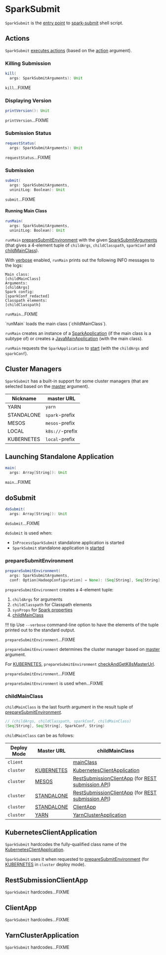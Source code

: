 # SparkSubmit

`SparkSubmit` is the [entry point](#main) to [spark-submit](spark-submit.md) shell script.

## <span id="actions"> Actions

`SparkSubmit` [executes actions](#doSubmit) (based on the [action](SparkSubmitArguments.md#action) argument).

### <span id="kill"><span id="KILL"> Killing Submission

```scala
kill(
  args: SparkSubmitArguments): Unit
```

`kill`...FIXME

### <span id="printVersion"><span id="PRINT_VERSION"> Displaying Version

```scala
printVersion(): Unit
```

`printVersion`...FIXME

### <span id="requestStatus"><span id="REQUEST_STATUS"> Submission Status

```scala
requestStatus(
  args: SparkSubmitArguments): Unit
```

`requestStatus`...FIXME

### <span id="submit"><span id="SUBMIT"> Submission

```scala
submit(
  args: SparkSubmitArguments,
  uninitLog: Boolean): Unit
```

`submit`...FIXME

#### <span id="runMain"> Running Main Class

```scala
runMain(
  args: SparkSubmitArguments,
  uninitLog: Boolean): Unit
```

`runMain` [prepareSubmitEnvironment](#prepareSubmitEnvironment) with the given [SparkSubmitArguments](SparkSubmitArguments.md) (that gives a 4-element tuple of `childArgs`, `childClasspath`, `sparkConf` and [childMainClass](#childMainClass)).

With [verbose](SparkSubmitArguments.md#verbose) enabled, `runMain` prints out the following INFO messages to the logs:

```text
Main class:
[childMainClass]
Arguments:
[childArgs]
Spark config:
[sparkConf_redacted]
Classpath elements:
[childClasspath]
```

`runMain`...FIXME

<span id="runMain-mainClass" />
`runMain` loads the main class (`childMainClass`).

`runMain` creates an instance of a [SparkApplication](SparkApplication.md) (if the main class is a subtype of) or creates a [JavaMainApplication](JavaMainApplication.md) (with the main class).

`runMain` requests the `SparkApplication` to [start](SparkApplication.md#start) (with the `childArgs` and `sparkConf`).

## <span id="clusterManager"> Cluster Managers

`SparkSubmit` has a built-in support for some cluster managers (that are selected based on the [master](SparkSubmitArguments.md#master) argument).

Nickname | master URL
---------|------------
<span id="YARN"> YARN | `yarn`
<span id="STANDALONE"> STANDALONE | `spark`-prefix
<span id="MESOS"> MESOS | `mesos`-prefix
<span id="LOCAL"> LOCAL | `k8s://`-prefix
<span id="KUBERNETES"> KUBERNETES | `local`-prefix

## <span id="main"> Launching Standalone Application

```scala
main(
  args: Array[String]): Unit
```

`main`...FIXME

## <span id="doSubmit"> doSubmit

```scala
doSubmit(
  args: Array[String]): Unit
```

`doSubmit`...FIXME

`doSubmit` is used when:

* `InProcessSparkSubmit` standalone application is started
* `SparkSubmit` standalone application is [started](#main)

### <span id="prepareSubmitEnvironment"> prepareSubmitEnvironment

```scala
prepareSubmitEnvironment(
  args: SparkSubmitArguments,
  conf: Option[HadoopConfiguration] = None): (Seq[String], Seq[String], SparkConf, String)
```

`prepareSubmitEnvironment` creates a 4-element tuple:

1. `childArgs` for arguments
1. `childClasspath` for Classpath elements
1. `sysProps` for [Spark properties](../spark-properties.md)
1. [childMainClass](#childMainClass)

!!! tip
    Use `--verbose` command-line option to have the elements of the tuple printed out to the standard output.

`prepareSubmitEnvironment`...FIXME

`prepareSubmitEnvironment` determines the cluster manager based on [master](#clusterManager) argument.

For [KUBERNETES](#KUBERNETES), `prepareSubmitEnvironment` [checkAndGetK8sMasterUrl](../Utils.md#checkAndGetK8sMasterUrl).

`prepareSubmitEnvironment`...FIXME

`prepareSubmitEnvironment` is used when...FIXME

### <span id="childMainClass"> childMainClass

`childMainClass` is the last fourth argument in the result tuple of [prepareSubmitEnvironment](#prepareSubmitEnvironment).

```scala
// (childArgs, childClasspath, sparkConf, childMainClass)
(Seq[String], Seq[String], SparkConf, String)
```

`childMainClass` can be as follows:

Deploy Mode | Master URL | childMainClass
---------|----------|---------
 `client` | | [mainClass](SparkSubmitArguments.md#mainClass)
 `cluster` | [KUBERNETES](#KUBERNETES) | [KubernetesClientApplication](#KUBERNETES_CLUSTER_SUBMIT_CLASS)
 `cluster` | [MESOS](#MESOS) | [RestSubmissionClientApp](#REST_CLUSTER_SUBMIT_CLASS) (for [REST submission API](SparkSubmitArguments.md#useRest))
 `cluster` | [STANDALONE](#STANDALONE) | [RestSubmissionClientApp](#REST_CLUSTER_SUBMIT_CLASS) (for [REST submission API](SparkSubmitArguments.md#useRest))
 `cluster` | [STANDALONE](#STANDALONE) | [ClientApp](#STANDALONE_CLUSTER_SUBMIT_CLASS)
 `cluster` | [YARN](#YARN) | [YarnClusterApplication](#YARN_CLUSTER_SUBMIT_CLASS)

## <span id="KUBERNETES_CLUSTER_SUBMIT_CLASS"> KubernetesClientApplication

`SparkSubmit` hardcodes the fully-qualified class name of the [KubernetesClientApplication](../kubernetes/KubernetesClientApplication.md).

`SparkSubmit` uses it when requested to [prepareSubmitEnvironment](#prepareSubmitEnvironment) (for [KUBERNETES](#KUBERNETES) in `cluster` deploy mode).

## <span id="REST_CLUSTER_SUBMIT_CLASS"> RestSubmissionClientApp

`SparkSubmit` hardcodes...FIXME

## <span id="STANDALONE_CLUSTER_SUBMIT_CLASS"> ClientApp

`SparkSubmit` hardcodes...FIXME

## <span id="YARN_CLUSTER_SUBMIT_CLASS"> YarnClusterApplication

`SparkSubmit` hardcodes...FIXME
